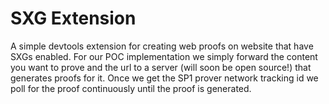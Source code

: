 # SXG Extension

A simple devtools extension for creating web proofs on website that have SXGs enabled. For our POC implementation we simply forward the content you want to prove and the url to a server (will soon be open source!) that generates proofs for it. Once we get the SP1 prover network tracking id we poll for the proof continuously until the proof is generated.
